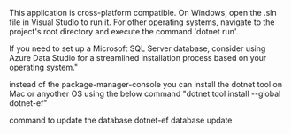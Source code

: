This application is cross-platform compatible. 
On Windows, open the .sln file in Visual Studio to run it. 
For other operating systems, navigate to the project's root directory and execute the command 'dotnet run'.

If you need to set up a Microsoft SQL Server database, consider using Azure Data Studio for a streamlined installation process based on your operating system."

instead of the package-manager-console you can install the dotnet tool on Mac or anyother OS using  the below command 
"dotnet tool install --global dotnet-ef" 

command to update the database 
dotnet-ef database update
